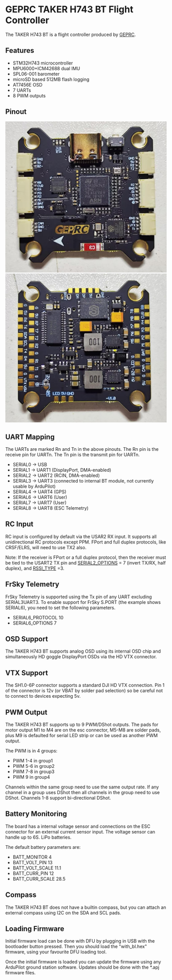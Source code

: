 # GEPRC TAKER H743 BT Flight Controller

The TAKER H743 BT is a flight controller produced by [GEPRC](https://geprc.com/).

## Features

 - STM32H743 microcontroller
 - MPU6000+ICM42688 dual IMU
 - SPL06-001 barometer
 - microSD based 512MB flash logging
 - AT7456E OSD
 - 7 UARTs
 - 8 PWM outputs

## Pinout

![TAKER H743 BT Board](TAKER_H743_BT_Board_Top.jpg "GEPRC_TAKER_H743")
![TAKER H743 BT Board](TAKER_H743_BT_Board_Bottom.jpg "GEPRC_TAKER_H743")

## UART Mapping

The UARTs are marked Rn and Tn in the above pinouts. The Rn pin is the
receive pin for UARTn. The Tn pin is the transmit pin for UARTn.

 - SERIAL0 -> USB
 - SERIAL1 -> UART1 (DisplayPort, DMA-enabled)
 - SERIAL2 -> UART2 (RCIN, DMA-enabled) 
 - SERIAL3 -> UART3 (connected to internal BT module, not currently usable by ArduPilot)
 - SERIAL4 -> UART4 (GPS)
 - SERIAL6 -> UART6 (User)
 - SERIAL7 -> UART7 (User)
 - SERIAL8 -> UART8 (ESC Telemetry)

## RC Input

RC input is configured by default via the USAR2 RX input. It supports all unidirectional RC protocols except PPM. FPort and full duplex protocols, like CRSF/ELRS, will need to use TX2 also.

Note:
If the receiver is FPort or a full duplex protocol, then the receiver must be tied to the USART2 TX pin and [SERIAL2_OPTIONS](https://ardupilot.org/copter/docs/parameters.html#serial2-options) = 7 (invert TX/RX, half duplex), and [RSSI_TYPE](https://ardupilot.org/copter/docs/parameters.html#rssi-type) =3.

## FrSky Telemetry
 
FrSky Telemetry is supported using the Tx pin of any UART excluding SERIAL3UART3. To enable support for FrSky S.PORT (the example shows SERIAL6), you need to set the following parameters.
 
  - SERIAL6_PROTOCOL 10
  - SERIAL6_OPTIONS 7
  
## OSD Support

The TAKER H743 BT supports analog OSD using its internal OSD chip and simultaneously HD goggle DisplayPort OSDs via the HD VTX connector.

## VTX Support

The SH1.0-6P connector supports a standard DJI HD VTX connection. Pin 1 of the connector is 12v (or VBAT by solder pad selection) so be careful not to connect to devices expecting 5v.

## PWM Output

The TAKER H743 BT supports up to 9 PWM/DShot outputs. The pads for motor output
M1 to M4 are on the esc connector, M5-M8 are solder pads, plus M9 is defaulted for serial LED strip or can be used as another PWM output.

The PWM is in 4 groups:

 - PWM 1-4 in group1
 - PWM 5-6 in group2
 - PWM 7-8 in group3
 - PWM 9 in group4

Channels within the same group need to use the same output rate. If
any channel in a group uses DShot then all channels in the group need
to use DShot. Channels 1-8 support bi-directional DShot.

## Battery Monitoring

The board has a internal voltage sensor and connections on the ESC connector for an external current sensor input.
The voltage sensor can handle up to 6S.
LiPo batteries.

The default battery parameters are:

 - BATT_MONITOR 4
 - BATT_VOLT_PIN 13
 - BATT_VOLT_SCALE 11.1
 - BATT_CURR_PIN 12
 - BATT_CURR_SCALE 28.5

## Compass

The TAKER H743 BT does not have a builtin compass, but you can attach an external compass using I2C on the SDA and SCL pads.

## Loading Firmware

Initial firmware load can be done with DFU by plugging in USB with the
bootloader button pressed. Then you should load the "with_bl.hex"
firmware, using your favourite DFU loading tool.

Once the initial firmware is loaded you can update the firmware using
any ArduPilot ground station software. Updates should be done with the
\*.apj firmware files.

